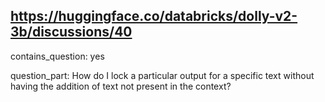 ## https://huggingface.co/databricks/dolly-v2-3b/discussions/40

contains_question: yes

question_part: How do I lock a particular output for a specific text without having the addition of text not present in the context?